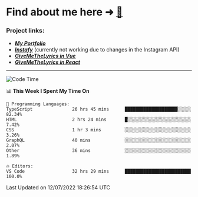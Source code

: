# Find about me here ➜ [🧑](https://pauabella.dev)

### Project links:
- ***[My Portfolio](https://pauabella.dev)***
- ***[Instafy](https://instafy.me)*** (currently not working due to changes in the Instagram API)
- ***[GiveMeTheLyrics in Vue](https://lyrics.pauabella.dev)***
- ***[GiveMeTheLyrics in React](https://pauabella.dev/GiveMeTheLyrics)***

---
<!--START_SECTION:waka-->
![Code Time](http://img.shields.io/badge/Code%20Time-1%2C269%20hrs%2043%20mins-blue)

📊 **This Week I Spent My Time On** 

```text
💬 Programming Languages: 
TypeScript               26 hrs 45 mins      ████████████████████░░░░░   82.34% 
HTML                     2 hrs 24 mins       █░░░░░░░░░░░░░░░░░░░░░░░░   7.42% 
CSS                      1 hr 3 mins         ░░░░░░░░░░░░░░░░░░░░░░░░░   3.26% 
GraphQL                  40 mins             ░░░░░░░░░░░░░░░░░░░░░░░░░   2.07% 
Other                    36 mins             ░░░░░░░░░░░░░░░░░░░░░░░░░   1.89%

🔥 Editors: 
VS Code                  32 hrs 29 mins      █████████████████████████   100.0%

```


 Last Updated on 12/07/2022 18:26:54 UTC
<!--END_SECTION:waka-->
